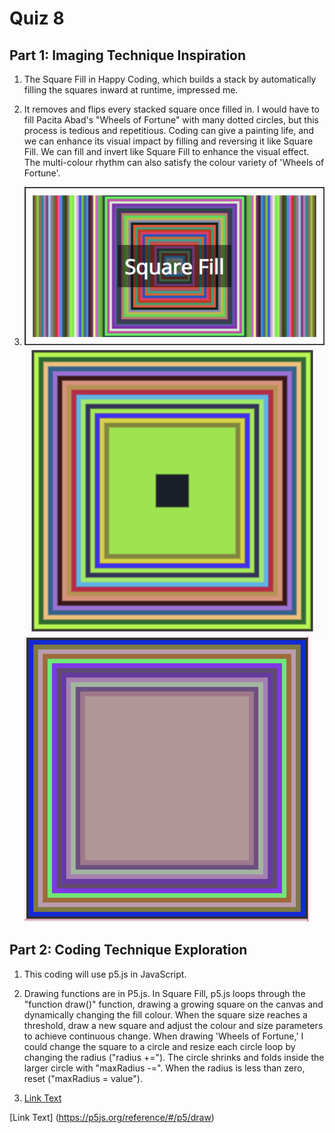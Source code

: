 # Quiz 8

## **Part 1: Imaging Technique Inspiration**
1. The Square Fill in Happy Coding, which builds a stack by automatically filling the squares inward at runtime, impressed me. 

2. It removes and flips every stacked square once filled in. I would have to fill Pacita Abad's "Wheels of Fortune" with many dotted circles, but this process is tedious and repetitious. Coding can give a painting life, and we can enhance its visual impact by filling and reversing it like Square Fill. We can fill and invert like Square Fill to enhance the visual effect. The multi-colour rhythm can also satisfy the colour variety of 'Wheels of Fortune'. 

3. ![An image of a cat](image/111.png)
![An image of a cat](image/222.png)
![An image of a cat](image/333.png)



## **Part 2: Coding Technique Exploration**
1. This coding will use p5.js in JavaScript.

2. Drawing functions are in P5.js. In Square Fill, p5.js loops through the "function draw()" function, drawing a growing square on the canvas and dynamically changing the fill colour. When the square size reaches a threshold, draw a new square and adjust the colour and size parameters to achieve continuous change. When drawing 'Wheels of Fortune,' I could change the square to a circle and resize each circle loop by changing the radius ("radius +="). The circle shrinks and folds inside the larger circle with "maxRadius -=". When the radius is less than zero, reset ("maxRadius = value").  

3. [Link Text](https://happycoding.io/tutorials/p5js/animation/square-fill)

[Link Text] (https://p5js.org/reference/#/p5/draw)




